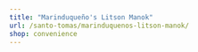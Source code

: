 ```yaml
---
title: "Marinduqueño's Litson Manok"
url: /santo-tomas/marinduquenos-litson-manok/
shop: convenience
---
```

